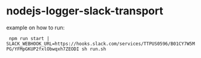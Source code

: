 # nodejs-logger-slack-transport

example on how to run:

``` npm run start | SLACK_WEBHOOK_URL=https://hooks.slack.com/services/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 sh run.sh```

